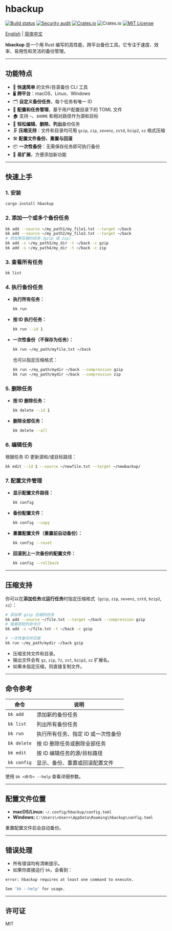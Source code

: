 # hbackup

[![Build status](https://github.com/asthetik/hbackup/workflows/build/badge.svg)](https://github.com/asthetik/hbackup/actions/workflows/ci.yml)
[![Security audit](https://github.com/asthetik/hbackup/workflows/Security%20audit/badge.svg)](https://github.com/asthetik/hbackup/actions/workflows/security.yml)
[![Crates.io](https://img.shields.io/crates/v/hbackup.svg)](https://crates.io/crates/hbackup)
![Crates.io](https://img.shields.io/crates/d/hbackup)
[![MIT License](https://img.shields.io/badge/license-MIT-blue)](LICENSE)

[English](./README.md) | [简体中文](./README.zh-CN.md)

**hbackup** 是一个用 Rust 编写的高性能、跨平台备份工具。它专注于速度、效率、易用性和灵活的备份管理。

---

## 功能特点

- 🚀 **快速简单** 的文件/目录备份 CLI 工具
- 🖥️ **跨平台**：macOS、Linux、Windows
- 🗂️ **自定义备份任务**，每个任务有唯一 ID
- 📝 **配置和任务管理**，基于用户配置目录下的 TOML 文件
- 🏠 支持 `~`、`$HOME` 和相对路径作为源和目标
- 🔄 **轻松编辑、删除、列出**备份任务
- 🗜️ **压缩支持**：文件和目录均可用 `gzip`, `zip`, `sevenz`, `zstd`, `bzip2`, `xz` 格式压缩
- 🛠️ **配置文件备份、重置与回滚**
- 📦 **一次性备份**：无需保存任务即可执行备份
- 🧩 **易扩展**，方便添加新功能

---

## 快速上手

### 1. 安装

```sh
cargo install hbackup
```

### 2. 添加一个或多个备份任务

```sh
bk add --source ~/my_path1/my_file1.txt --target ~/back
bk add --source ~/my_path2/my_file2.txt --target ~/back
# 添加带压缩的任务（gzip 或 zip）
bk add -s ~/my_path3/my_dir -t ~/back -c gzip
bk add -s ~/my_path4/my_dir -t ~/back -c zip
```

### 3. 查看所有任务

```sh
bk list
```

### 4. 执行备份任务

- **执行所有任务：**
  
  ```sh
  bk run
  ```

- **按 ID 执行任务：**
  
  ```sh
  bk run --id 1
  ```

- **一次性备份（不保存为任务）：**
  
  ```sh
  bk run ~/my_path/myfile.txt ~/back
  ```

  也可以指定压缩格式：

  ```sh
  bk run ~/my_path/mydir ~/back --compression gzip
  bk run ~/my_path/mydir ~/back --compression zip
  ```

### 5. 删除任务

- **按 ID 删除任务：**

  ```sh
  bk delete --id 1
  ```

- **删除全部任务：**
  
  ```sh
  bk delete --all
  ```

### 6. 编辑任务

根据任务 ID 更新源和/或目标路径：

```sh
bk edit --id 1 --source ~/newfile.txt --target ~/newbackup/
```

### 7. 配置文件管理

- **显示配置文件路径：**

  ```sh
  bk config
  ```

- **备份配置文件：**

  ```sh
  bk config --copy
  ```

- **重置配置文件（重置前自动备份）：**

  ```sh
  bk config --reset
  ```

- **回滚到上一次备份的配置文件：**

  ```sh
  bk config --rollback
  ```

---

## 压缩支持

你可以在**添加任务**或**运行任务**时指定压缩格式（`gzip`, `zip`, `sevenz`, `zstd`, `bzip2`, `xz`）：

```sh
# 添加带 gzip 压缩的任务
bk add --source ~/file.txt --target ~/back --compression gzip
# 或者简短的命令行
bk add -s ~/file.txt -t ~/back -c gzip

# 一次性备份并压缩
bk run ~/my_path/mydir ~/back gzip
```

- 压缩支持文件和目录。
- 输出文件会有 `gz`, `zip`, `7z`, `zst`, `bzip2`, `xz` 扩展名。
- 如果未指定压缩，则直接复制文件。

---

## 命令参考

| 命令                    | 说明                                   |
|-------------------------|----------------------------------------|
| `bk add`                | 添加新的备份任务                        |
| `bk list`               | 列出所有备份任务                        |
| `bk run`                | 执行所有任务、指定 ID 或一次性备份       |
| `bk delete`             | 按 ID 删除任务或删除全部任务            |
| `bk edit`               | 按 ID 编辑任务的源/目标路径             |
| `bk config`             | 显示、备份、重置或回滚配置文件          |

使用 `bk <命令> --help` 查看详细参数。

---

## 配置文件位置

- **macOS/Linux:** `~/.config/hbackup/config.toml`
- **Windows:** `C:\Users\<User>\AppData\Roaming\hbackup\config.toml`

重置配置文件前会自动备份。

---

## 错误处理

- 所有错误均有清晰提示。
- 如果你直接运行 `bk`，会看到：

```sh
error: hbackup requires at least one command to execute.

See 'bk --help' for usage.
```

---

## 许可证

MIT
